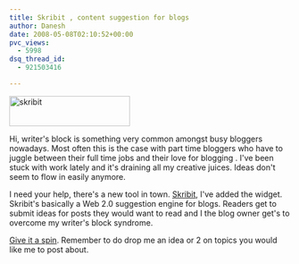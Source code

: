 ```yaml
---
title: Skribit , content suggestion for blogs
author: Danesh
date: 2008-05-08T02:10:52+00:00
pvc_views:
  - 5998
dsq_thread_id:
  - 921503416

---
```

[<img loading="lazy" class="alignnone size-full wp-image-538" title="skribit_logo_small" src="/wp-content/uploads/2008/05/skribit_logo_small.png" alt="skribit" width="216" height="54" />][1]

Hi, writer's block is something very common amongst busy bloggers nowadays. Most often this is the case with part time bloggers who have to juggle between their full time jobs and their love for blogging . I've been stuck with work lately and it's draining all my creative juices. Ideas don't seem to flow in easily anymore.

I need your help, there's a new tool in town. [Skribit][2], I've added the widget. Skribit's basically a Web 2.0 suggestion engine for blogs. Readers get to submit ideas for posts they would want to read and I the blog owner get's to overcome my writer's block syndrome.

[Give it a spin][2]. Remember to do drop me an idea or 2 on topics you would like me to post about.

 [1]: /wp-content/uploads/2008/05/skribit_logo_small.png
 [2]: http://skribit.com